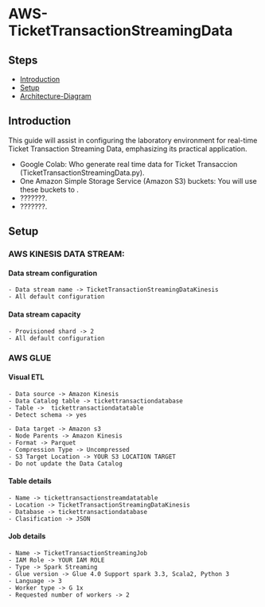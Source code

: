 # AWS-TicketTransactionStreamingData
## Steps
- [Introduction](##Introduction)
- [Setup](##Setup)
- [Architecture-Diagram](##Architecture-Diagram)

## Introduction
This guide will assist in configuring the laboratory environment for real-time Ticket Transaction Streaming Data, emphasizing its practical application.

- Google Colab: Who generate real time data for Ticket Transaccion (TicketTransactionStreamingData.py).
- One Amazon Simple Storage Service (Amazon S3) buckets: You will use these buckets to .
- ???????.
- ???????.

## Setup
###  AWS KINESIS DATA STREAM:

#### Data stream configuration
    - Data stream name -> TicketTransactionStreamingDataKinesis
    - All default configuration

#### Data stream capacity
    - Provisioned shard -> 2
    - All default configuration

### AWS GLUE

#### Visual ETL
    - Data source -> Amazon Kinesis
    - Data Catalog table -> tickettransactiondatabase
    - Table ->  tickettransactiondatatable
    - Detect schema -> yes

    - Data target -> Amazon s3
    - Node Parents -> Amazon Kinesis
    - Format -> Parquet
    - Compression Type -> Uncompressed
    - S3 Target Location -> YOUR S3 LOCATION TARGET
    - Do not update the Data Catalog

#### Table details
    - Name -> tickettransactionstreamdatatable
    - Location -> TicketTransactionStreamingDataKinesis
    - Database -> tickettransactiondatabase
    - Clasification -> JSON

#### Job details
    - Name -> TicketTransactionStreamingJob
    - IAM Role -> YOUR IAM ROLE
    - Type -> Spark Streaming
    - Glue version -> Glue 4.0 Support spark 3.3, Scala2, Python 3
    - Language -> 3
    - Worker type -> G 1x
    - Requested number of workers -> 2
